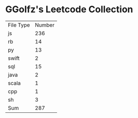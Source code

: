 # GGolfz's Leetcode Collection

<table><tr><td>File Type</td><td>Number</td></tr><tr><td>js</td><td>236</td></tr><tr><td>rb</td><td>14</td></tr><tr><td>py</td><td>13</td></tr><tr><td>swift</td><td>2</td></tr><tr><td>sql</td><td>15</td></tr><tr><td>java</td><td>2</td></tr><tr><td>scala</td><td>1</td></tr><tr><td>cpp</td><td>1</td></tr><tr><td>sh</td><td>3</td></tr><tr><td>Sum</td><td>287</td></tr></table>